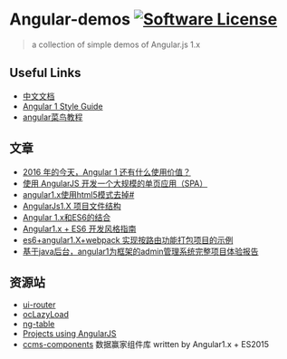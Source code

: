 # Angular-demos [![Software License](https://img.shields.io/badge/license-MIT-brightgreen.svg)](LICENSE)
> a collection of simple demos of Angular.js 1.x

## Useful Links

- [中文文档](http://www.angularjs.net.cn) 
- [Angular 1 Style Guide](https://github.com/johnpapa/angular-styleguide/blob/master/a1/i18n/zh-CN.md)
- [angular菜鸟教程](http://www.runoob.com/angularjs/angularjs-tutorial.html)

## 文章

- [2016 年的今天，Angular 1 还有什么使用价值？](https://www.zhihu.com/question/46936862)
- [使用 AngularJS 开发一个大规模的单页应用（SPA）](https://www.oschina.net/translate/developing-a-large-scale-application-with-a-single?print)
- [angular1.x使用html5模式去掉#](http://codin.im/2016/09/20/angular1-x-html5-mode/)
- [AngularJs1.X 项目文件结构](https://blog.csdn.net/u010381707/article/details/52048032)
- [Angular 1.x和ES6的结合 ](https://github.com/xufei/blog/issues/29)
- [Angular1.x + ES6 开发风格指南 ](https://github.com/kuitos/kuitos.github.io/issues/34)
- [es6+angular1.X+webpack 实现按路由功能打包项目的示例](http://www.jb51.net/article/121321.htm) 
- [基于java后台，angular1为框架的admin管理系统完整项目体验报告](https://blog.csdn.net/baidu_31333625/article/details/52932371)

## 资源站

- [ui-router](https://ui-router.github.io/ng1/tutorial/helloworld)
- [ocLazyLoad](https://github.com/ocombe/ocLazyLoad)
- [ng-table](https://github.com/esvit/ng-table)
- [Projects using AngularJS](https://github.com/angular/angular.js/wiki/Projects-using-AngularJS)
- [ccms-components](https://github.com/ShuyunFF2E/ccms-components) 数据赢家组件库 written by Angular1.x + ES2015


